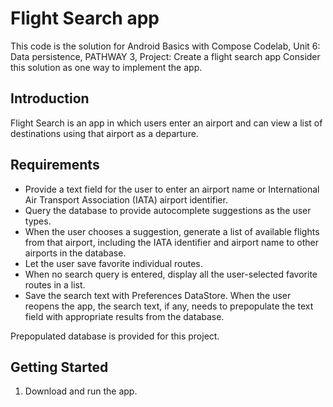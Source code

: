 Flight Search app
=====================

This code is the solution for Android Basics with Compose Codelab, Unit 6: Data persistence, PATHWAY 3, Project: Create a flight search app
Consider this solution as one way to implement the app.

Introduction
------------

Flight Search is an app in which users enter an airport and can view a list of destinations using that airport as a departure.

Requirements
------------
* Provide a text field for the user to enter an airport name or International Air Transport Association (IATA) airport identifier.
* Query the database to provide autocomplete suggestions as the user types.
* When the user chooses a suggestion, generate a list of available flights from that airport, including the IATA identifier and airport name to other airports in the database.
* Let the user save favorite individual routes.
* When no search query is entered, display all the user-selected favorite routes in a list.
* Save the search text with Preferences DataStore. When the user reopens the app, the search text, if any, needs to prepopulate the text field with appropriate results from the database.

Prepopulated database is provided for this project.

Getting Started
---------------

1. Download and run the app.